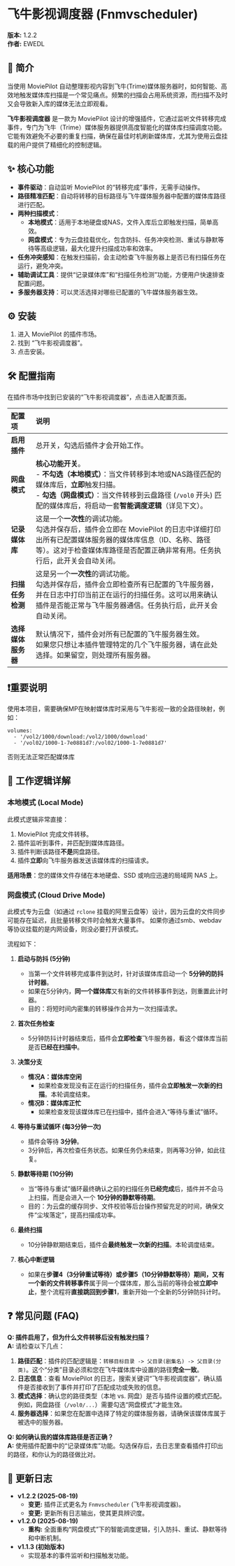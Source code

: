 # 飞牛影视调度器 (Fnmvscheduler)

**版本:** 1.2.2  
**作者:** EWEDL

## 📖 简介

当使用 MoviePilot 自动整理影视内容到飞牛(Trime)媒体服务器时，如何智能、高效地触发媒体库扫描是一个常见痛点。频繁的扫描会占用系统资源，而扫描不及时又会导致新入库的媒体无法立即观看。

**飞牛影视调度器** 是一款为 MoviePilot 设计的增强插件，它通过监听文件转移完成事件，专门为飞牛（Trime）媒体服务器提供高度智能化的媒体库扫描调度功能。它能有效避免不必要的重复扫描，确保在最佳时机刷新媒体库，尤其为使用云盘挂载的用户提供了精细化的控制逻辑。

## ✨ 核心功能

*   **事件驱动**：自动监听 MoviePilot 的“转移完成”事件，无需手动操作。
*   **路径精准匹配**：自动将转移的目标路径与飞牛媒体服务器中配置的媒体库路径进行匹配。
*   **两种扫描模式**：
    *   **本地模式**：适用于本地硬盘或NAS，文件入库后立即触发扫描，简单高效。
    *   **网盘模式**：专为云盘挂载优化，包含防抖、任务冲突检测、重试与静默等待等高级逻辑，最大化提升扫描成功率和效率。
*   **任务冲突感知**：在触发扫描前，会主动检查飞牛服务器上是否已有扫描任务在运行，避免冲突。
*   **辅助调试工具**：提供“记录媒体库”和“扫描任务检测”功能，方便用户快速排查配置问题。
*   **多服务器支持**：可以灵活选择对哪些已配置的飞牛媒体服务器生效。

## ⚙️ 安装

1.  进入 MoviePilot 的插件市场。
2.  找到 “飞牛影视调度器”。
3.  点击安装。

## 🛠️ 配置指南

在插件市场中找到已安装的“飞牛影视调度器”，点击进入配置页面。

| 配置项 | 说明 |
| :--- | :--- |
| **启用插件** | 总开关，勾选后插件才会开始工作。 |
| **网盘模式** | **核心功能开关**。<br>- **不勾选（本地模式）**：当文件转移到本地或NAS路径匹配的媒体库后，**立即**触发扫描。<br>- **勾选（网盘模式）**：当文件转移到云盘路径 (`/vol0` 开头) 匹配的媒体库后，将启动一套**智能调度逻辑**（详见下文）。 |
| **记录媒体库** | 这是一个**一次性**的调试功能。<br>勾选并保存后，插件会立即在 MoviePilot 的日志中详细打印出所有已配置媒体服务器的媒体库信息（ID、名称、路径等）。这对于检查媒体库路径是否配置正确非常有用。任务执行后，此开关会自动关闭。 |
| **扫描任务检测** | 这是另一个**一次性**的调试功能。<br>勾选并保存后，插件会立即检查所有已配置的飞牛服务器，并在日志中打印当前正在运行的扫描任务。这可以用来确认插件是否能正常与飞牛服务器通信。任务执行后，此开关会自动关闭。 |
| **选择媒体服务器** | 默认情况下，插件会对所有已配置的飞牛服务器生效。<br>如果您只想让本插件管理特定的几个飞牛服务器，请在此处选择。如果留空，则处理所有服务器。 |

## ❗重要说明
使用本项目，需要确保MP在映射媒体库时采用与飞牛影视一致的全路径映射，例如：
```
volumes:
  - '/vol2/1000/download:/vol2/1000/download'
  - '/vol02/1000-1-7e0881d7:/vol02/1000-1-7e0881d7' 
```
否则无法正常匹配媒体库

## 🧠 工作逻辑详解

### 本地模式 (Local Mode)

此模式逻辑非常直接：

1.  MoviePilot 完成文件转移。
2.  插件监听到事件，并匹配到媒体库路径。
3.  插件判断该路径**不是**网盘路径。
4.  插件**立即**向飞牛服务器发送该媒体库的扫描请求。

**适用场景**：您的媒体文件存储在本地硬盘、SSD 或响应迅速的局域网 NAS 上。

### 网盘模式 (Cloud Drive Mode)

此模式专为云盘（如通过 `rclone` 挂载的阿里云盘等）设计，因为云盘的文件同步可能存在延迟，且批量转移文件时会触发大量事件。
如果你通过smb、webdav等协议挂载的是内网设备，则没必要打开该模式。

流程如下：

1.  **启动与防抖 (5分钟)**
    *   当第一个文件转移完成事件到达时，针对该媒体库启动一个 **5分钟的防抖计时器**。
    *   如果在5分钟内，**同一个媒体库**又有新的文件转移事件到达，则重置此计时器。
    *   目的：将短时间内密集的转移操作合并为一次扫描请求。

2.  **首次任务检查**
    *   5分钟防抖计时器结束后，插件会**立即检查**飞牛服务器，看这个媒体库当前是否**已经在扫描中**。

3.  **决策分支**
    *   **情况A：媒体库空闲**
        *   如果检查发现没有正在运行的扫描任务，插件会**立即触发一次新的扫描**。本轮调度结束。
    *   **情况B：媒体库正忙**
        *   如果检查发现该媒体库已在扫描中，插件会进入“等待与重试”循环。

4.  **等待与重试循环 (每3分钟一次)**
    *   插件会等待 **3分钟**。
    *   3分钟后，再次检查任务状态。如果任务仍未结束，则再等3分钟，如此往复。

5.  **静默等待期 (10分钟)**
    *   当“等待与重试”循环最终确认之前的扫描任务**已经完成**后，插件并不会马上扫描，而是会进入一个 **10分钟的静默等待期**。
    *   目的：为云盘的缓存同步、文件校验等后台操作预留充足的时间，确保文件“尘埃落定”，提高扫描成功率。

6.  **最终扫描**
    *   10分钟静默期结束后，插件会**最终触发一次新的扫描**。本轮调度结束。

7.  **核心中断逻辑**
    *   如果在**步骤4（3分钟重试等待）**或**步骤5（10分钟静默等待）**期间，又有一个**新的文件转移事件**属于同一个媒体库，那么当前的等待会被**立即中止**，整个流程将**直接跳回到步骤1**，重新开始一个全新的5分钟防抖计时。

## ❓ 常见问题 (FAQ)

**Q: 插件启用了，但为什么文件转移后没有触发扫描？**  
**A:** 请检查以下几点：
1.  **路径匹配**：插件的匹配逻辑是：`转移目标目录 -> 父目录(剧集名) -> 父目录(分类)`。这个“分类”目录必须和您在飞牛媒体库中设置的路径**完全一致**。
2.  **日志信息**：查看 MoviePilot 的日志，搜索关键词“飞牛影视调度器”，确认插件是否接收到了事件并打印了匹配成功或失败的信息。
3.  **模式选择**：确认您的路径类型（本地 vs. 网盘）是否与插件设置的模式匹配。例如，网盘路径（`/vol0/...`）需要勾选“网盘模式”才能生效。
4.  **服务器选择**：如果您在配置中选择了特定的媒体服务器，请确保该媒体库属于被选中的服务器。

**Q: 如何确认我的媒体库路径是否正确？**  
**A:** 使用插件配置中的“记录媒体库”功能。勾选保存后，去日志里查看插件打印出的路径，和你认为的路径做比对。

## 📜 更新日志

*   **v1.2.2 (2025-08-19)**
    *   **变更:** 插件正式更名为 `Fnmvscheduler` (飞牛影视调度器)。
    *   **变更:** 更新所有日志输出，使其更具辨识度。
*   **v1.2.0 (2025-08-19)**
    *   **重构:** 全面重构“网盘模式”下的智能调度逻辑，引入防抖、重试、静默等待和中断机制。
*   **v1.1.3 (初始版本)**
    *   实现基本的事件监听和扫描触发功能。
